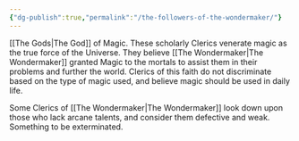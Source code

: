 ```yaml
---
{"dg-publish":true,"permalink":"/the-followers-of-the-wondermaker/"}
---
```


[[The Gods\|The God]] of Magic. These scholarly Clerics venerate magic as the true force of the Universe. They believe [[The Wondermaker\|The Wondermaker]] granted Magic to the mortals to assist them in their problems and further the world. Clerics of this faith do not discriminate based on the type of magic used, and believe magic should be used in daily life. 

Some Clerics of [[The Wondermaker\|The Wondermaker]] look down upon those who lack arcane talents, and consider them defective and weak. Something to be exterminated.